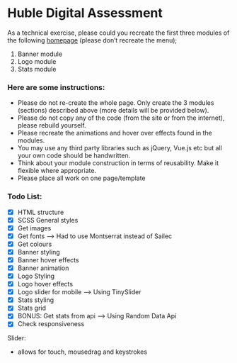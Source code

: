 # Huble Digital Assessment

As a technical exercise, please could you recreate the first three modules of the following [homepage](https://www.qubit.com)  (please don’t recreate the menu);
1. Banner module
2. Logo module
3. Stats module
 
### Here are some instructions:
- Please do not re-create the whole page. Only create the 3 modules (sections) described above (more details will be provided below).
- Please do not copy any of the code (from the site or from the internet), please rebuild yourself.
- Please recreate the animations and hover over effects found in the modules.
- You may use any third party libraries such as jQuery, Vue.js etc but all your own code should be handwritten.
- Think about your module construction in terms of reusability. Make it flexible where appropriate.
- Please place all work on one page/template

### Todo List:
- [x] HTML structure
- [x] SCSS General styles
- [x] Get images
- [x] Get fonts --> Had to use Montserrat instead of Sailec
- [x] Get colours
- [x] Banner styling
- [x] Banner hover effects
- [x] Banner animation
- [x] Logo Styling
- [x] Logo hover effects
- [x] Logo slider for mobile --> Using TinySlider
- [x] Stats styling
- [x] Stats grid
- [x] BONUS: Get stats from api --> Using Random Data Api
- [x] Check responsiveness

Slider:
- allows for touch, mousedrag and keystrokes
